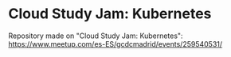 # Cloud Study Jam: Kubernetes

Repository made on "Cloud Study Jam: Kubernetes": https://www.meetup.com/es-ES/gcdcmadrid/events/259540531/
